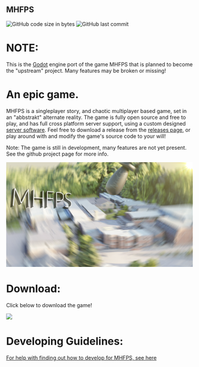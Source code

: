 MHFPS
-------
![GitHub code size in bytes](https://img.shields.io/github/repo-size/Zekiah-A/MHFPS-GD) ![GitHub last commit](https://img.shields.io/github/last-commit/Zekiah-A/MHFPS-GD?label=Last%20Update) 

NOTE:
=============
This is the [Godot](https://github.com/godotengine/godot) engine port of the game MHFPS that is planned to become the "upstream" project. Many features may be broken or missing!

An epic game.
=============
MHFPS is a singleplayer story, and chaotic multiplayer based game, set in an "abbstrakt" alternate reality. The game is fully open source and free to play, and has full cross platform server support, using a custom designed [server software](https://www.github.com/Zekiah-A/MHFPS-Server). Feel free to download a release from the [releases page](https://www.github.com/Zekiah-A/MHFPS/releases), or play around with and modify the game's source code to your will!

Note: The game is still in development, many features are not yet present. See the github project page for more info.

![](https://raw.githubusercontent.com/Zekiah-A/MHFPS/master/MHFPS_Title.png)

Download:
=========

Click below to download the game!

[![](https://img.shields.io/badge/Download-Click%20here!-blue?style=for-the-badge&logo=appveyor)](https://github.com/Zekiah-A/MHFPS-GD/releases)

Developing Guidelines:
======================
[For help with finding out how to develop for MHFPS, see here](DEVELOPER_GUIDELINES.md)